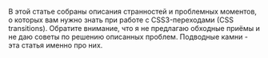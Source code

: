 В этой статье собраны описания странностей и проблемных моментов, о которых вам 
нужно знать при работе с CSS3-переходами (СSS transitions). 
Обратите внимание, что я не предлагаю обходные приёмы и не даю советы 
по решению описанных проблем. Подводные камни - эта статья именно про них. 

